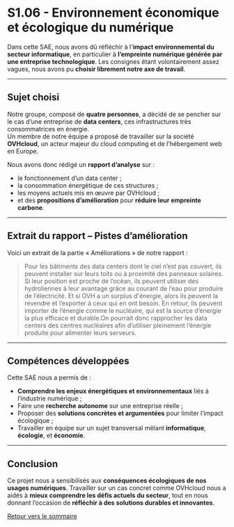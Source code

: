 # S1.06 - Environnement économique et écologique du numérique

Dans cette SAE, nous avons dû réfléchir à l'**impact environnemental du secteur informatique**, en particulier à **l’empreinte numérique générée par une entreprise technologique**. Les consignes étant volontairement assez vagues, nous avons pu **choisir librement notre axe de travail**.

---

## Sujet choisi

Notre groupe, composé de **quatre personnes**, a décidé de se pencher sur le cas d’une entreprise de **data centers**, ces infrastructures très consommatrices en énergie.  
Un membre de notre équipe a proposé de travailler sur la société **OVHcloud**, un acteur majeur du cloud computing et de l’hébergement web en Europe.

Nous avons donc rédigé un **rapport d’analyse** sur :

- le fonctionnement d’un data center ;
- la consommation énergétique de ces structures ;
- les moyens actuels mis en œuvre par OVHcloud ;
- et des **propositions d’amélioration** pour **réduire leur empreinte carbone**.

---

## Extrait du rapport – Pistes d’amélioration

Voici un extrait de la partie « Améliorations » de notre rapport :

> Pour les bâtiments des data centers dont le ciel n’est pas couvert, ils peuvent installer sur leurs toits ou à proximité des panneaux solaires.
Si leur position est proche de l’océan, ils peuvent utiliser des hydroliennes à leur avantage grâce au courant de l’eau pour produire de l’électricité.
Et si OVH a un surplus d'énergie, alors ils peuvent la revendre et l’exporter à ceux qui en ont besoin. En retour, ils peuvent importer de l’énergie comme le nucléaire, qui est la source d’énergie la plus efficace et durable.On pourrait donc rapprocher les data centers des centres nucléaires afin d’utiliser pleinement l’énergie produite pour alimenter leurs serveurs.

---

## Compétences développées

Cette SAE nous a permis de :

- **Comprendre les enjeux énergétiques et environnementaux** liés à l’industrie numérique ;
- Faire une **recherche autonome** sur une entreprise réelle ;
- Proposer des **solutions concrètes et argumentées** pour limiter l’impact écologique ;
- Travailler en équipe sur un sujet transversal mêlant **informatique**, **écologie**, et **économie**.

---

## Conclusion

Ce projet nous a sensibilisés aux **conséquences écologiques de nos usages numériques**. Travailler sur un cas concret comme OVHcloud nous a aidés à **mieux comprendre les défis actuels du secteur**, tout en nous donnant l’occasion de **réfléchir à des solutions durables et innovantes**.

[Retour vers le sommaire](A.Sommaire.md)
